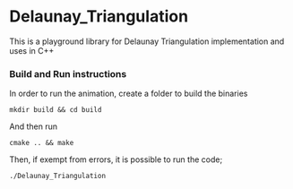 # Delaunay_Triangulation

This is a playground library for Delaunay Triangulation implementation and uses in C++

### Build and Run instructions

In order to run the animation, create a folder to build the binaries

`mkdir build && cd build`

And then run

`cmake .. && make`

Then, if exempt from errors, it is possible to run the code;

`./Delaunay_Triangulation`
